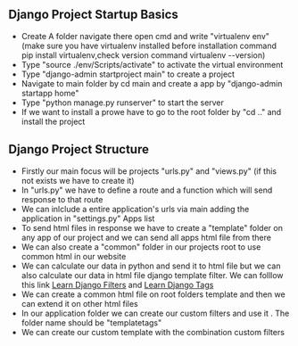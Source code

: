 ## Django Project Startup Basics

- Create A folder navigate there open cmd and write "virtualenv env" (make sure you have virtualenv installed before installation command pip install virtualenv,check version command virtualenv --version)
- Type "source ./env/Scripts/activate" to activate the virtual environment
- Type "django-admin startproject main" to create a project
- Navigate to main folder by cd main and create a app by "django-admin startapp home"
- Type "python manage.py runserver" to start the server
- If we want to install a prowe have to go to the root folder by "cd .." and install the project

## Django Project Structure

- Firstly our main focus will be projects "urls.py" and "views.py" (if this not exists we have to create it)
- In "urls.py" we have to define a route and a function which will send response to that route
- We can inlclude a entire application's urls via main adding the application in "settings.py" Apps list
- To send html files in response we have to create a "template" folder on any app of our project and we can send all apps html file from there
- We can also create a "common" folder in our projects root to use common html in our website
- We can calculate our data in python and send it to html file but we can also calculate our data in html file django template filter. We can folllow this link [Learn Django Filters](https://www.geeksforgeeks.org/django-template-filters/) and [Learn Django Tags](https://www.geeksforgeeks.org/django-template-tags/?ref=lbp)
- We can create a common html file on root folders template and then we can extend it on other html files
- In our application folder we can create our custom filters and use it . The folder name should be "templatetags"
- We can create our custom template with the combination custom filters

